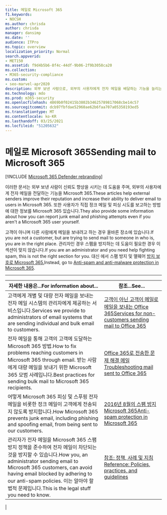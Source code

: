 ```yaml
---
title: 메일로 Microsoft 365
f1.keywords:
- NOCSH
ms.author: chrisda
author: chrisda
manager: dansimp
ms.date: ''
audience: ITPro
ms.topic: overview
localization_priority: Normal
search.appverid:
- MET150
ms.assetid: f9d4b5b6-8f4c-44df-9b06-2f9b3058ca20
ms.collection:
- M365-security-compliance
ms.custom:
- seo-marvel-apr2020
description: 외부 보낸 사람으로, 외부의 사용자에게 전자 메일을 배달하는 기능을 늘리는 방법을 Microsoft 365. 또한 외부 사용자로 피싱 & 정크 메일 메시지를 보고하는 방법도 학습합니다.
ms.technology: mdo
ms.prod: m365-security
ms.openlocfilehash: 4869b0f02415b3802b34625789817068cbe14c57
ms.sourcegitcommit: dcb97fbfdae52960ae62b6faa707a05358193ed5
ms.translationtype: MT
ms.contentlocale: ko-KR
ms.lasthandoff: 03/25/2021
ms.locfileid: "51205632"
---
```

# <a name="sending-mail-to-microsoft-365"></a><span data-ttu-id="938b7-104">메일로 Microsoft 365</span><span class="sxs-lookup"><span data-stu-id="938b7-104">Sending mail to Microsoft 365</span></span>

[!INCLUDE [Microsoft 365 Defender rebranding](../includes/microsoft-defender-for-office.md)]


<span data-ttu-id="938b7-105">이러한 문서는 외부 보낸 사람이 신뢰도 향상을 시키는 데 도움을 주며, 외부의 사용자에게 전자 메일을 전달하는 기능을 Microsoft 365.</span><span class="sxs-lookup"><span data-stu-id="938b7-105">These articles help external senders improve their reputation and increase their ability to deliver email to users in Microsoft 365.</span></span> <span data-ttu-id="938b7-106">또한 사용자가 직접 정크 메일 및 피싱 시도를 보고하는 방법에 대한 정보를 Microsoft 365 있습니다.</span><span class="sxs-lookup"><span data-stu-id="938b7-106">They also provide some information about how you can report junk email and phishing attempts even if you aren't a Microsoft 365 user yourself.</span></span>

<span data-ttu-id="938b7-107">고객이 아니며 다른 사람에게 메일을 보내려고 하는 경우 올바른 장소에 있습니다.</span><span class="sxs-lookup"><span data-stu-id="938b7-107">If you are not a customer, but are trying to send mail to someone in who is, you are in the right place.</span></span> <span data-ttu-id="938b7-108">관리자인 경우 스팸을 방지하는 데 도움이 필요한 경우 이 섹션이 맞지 않습니다.</span><span class="sxs-lookup"><span data-stu-id="938b7-108">If you are an administrator and you need help fighting spam, this is not the right section for you.</span></span> <span data-ttu-id="938b7-109">대신 에서 스팸 방지 및 맬웨어 [방지 보호로 Microsoft 365.](anti-spam-and-anti-malware-protection.md)</span><span class="sxs-lookup"><span data-stu-id="938b7-109">Instead, go to [Anti-spam and anti-malware protection in Microsoft 365](anti-spam-and-anti-malware-protection.md).</span></span>

****

|<span data-ttu-id="938b7-110">자세한 내용은...</span><span class="sxs-lookup"><span data-stu-id="938b7-110">For information about...</span></span>|<span data-ttu-id="938b7-111">참조...</span><span class="sxs-lookup"><span data-stu-id="938b7-111">See...</span></span>|
|---|---|
|<span data-ttu-id="938b7-112">고객에게 개별 및 대량 전자 메일을 보내는 전자 메일 시스템의 관리자에게 제공하는 서비스입니다.</span><span class="sxs-lookup"><span data-stu-id="938b7-112">Services we provide to administrators of email systems that are sending individual and bulk email to customers.</span></span>|[<span data-ttu-id="938b7-113">고객이 아닌 고객이 메일로 메일을 보내는 Office 365</span><span class="sxs-lookup"><span data-stu-id="938b7-113">Services for non-customers sending mail to Office 365</span></span>](services-for-non-customers.md)|
|<span data-ttu-id="938b7-114">전자 메일을 통해 고객의 고객에 도달하는 Microsoft 365 방법.</span><span class="sxs-lookup"><span data-stu-id="938b7-114">How to fix problems reaching customers in Microsoft 365 through email.</span></span> <span data-ttu-id="938b7-115">받는 사람에게 대량 메일을 보내기 위한 Microsoft 365 모범 사례입니다.</span><span class="sxs-lookup"><span data-stu-id="938b7-115">Best practices for sending bulk mail to Microsoft 365 recipients.</span></span>|[<span data-ttu-id="938b7-116">Office 365로 전송한 문제 해결 메일</span><span class="sxs-lookup"><span data-stu-id="938b7-116">Troubleshooting mail sent to Office 365</span></span>](troubleshooting-mail-sent-to-office-365.md)|
|<span data-ttu-id="938b7-117">어떻게 Microsoft 365 피싱 및 스푸핑 전자 메일을 비롯한 정크 메일이 고객에게 전송되지 않도록 방지합니다.</span><span class="sxs-lookup"><span data-stu-id="938b7-117">How Microsoft 365 prevents junk email, including phishing and spoofing email, from being sent to our customers.</span></span>|[<span data-ttu-id="938b7-118">2016년 8월의 스팸 방지 Microsoft 365</span><span class="sxs-lookup"><span data-stu-id="938b7-118">Anti-spam protection in Microsoft 365</span></span>](anti-spam-protection.md)|
|<span data-ttu-id="938b7-119">관리자가 전자 메일을 Microsoft 365 스팸 방지 정책을 준수하여 전자 메일이 차단되는 것을 방지할 수 있습니다.</span><span class="sxs-lookup"><span data-stu-id="938b7-119">How you, an administrator sending email to Microsoft 365 customers, can avoid having email blocked by adhering to our anti-spam policies.</span></span> <span data-ttu-id="938b7-120">이는 알아야 할 법적 문제입니다.</span><span class="sxs-lookup"><span data-stu-id="938b7-120">This is the legal stuff you need to know.</span></span>|[<span data-ttu-id="938b7-121">참조: 정책, 사례 및 지침</span><span class="sxs-lookup"><span data-stu-id="938b7-121">Reference: Policies, practices, and guidelines</span></span>](reference-policies-practices-and-guidelines.md)|
|
